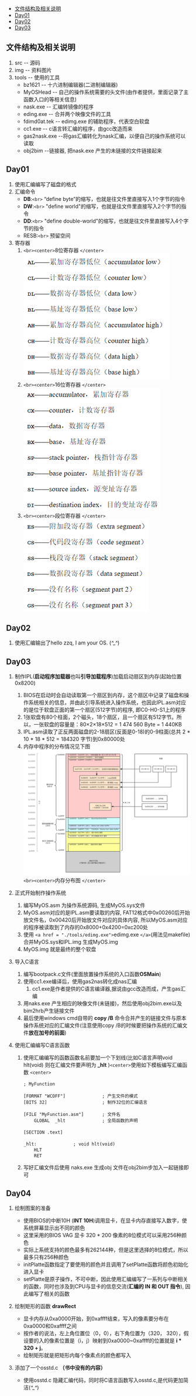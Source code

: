 - [文件结构及相关说明](#文件结构及相关说明)
- [Day01](#day01)
- [Day02](#day02)
- [Day03](#day03)

## 文件结构及相关说明

1. src      -- 源码
2. img     -- 资料图片
3. tools    -- 使用的工具
   * bz1621   -- 十六进制编辑器(二进制编辑器)
   * MyOSHead -- 自己的操作系统需要的头文件(由作者提供，里面记录了主函数入口的等相关信息)
   * nask.exe -- 汇编转镜像的程序
   * eding.exe    -- 合并两个映像文件的工具
   * fdimd0at.tek -- edimg.exe 的辅助程序，代表空白软盘
   * cc1.exe     -- c语言转汇编的程序，由gcc改造而来
   * gas2nask.exe --将gas汇编转化为nask汇编，以便自己的操作系统可以读取
   * obj2bim  --链接器, 把nask.exe 产生的未链接的文件链接起来

## Day01

1. 使用汇编编写了磁盘的格式
2. 汇编命令
   * **DB**:`<br>` “define byte”的缩写，也就是往文件里直接写入1个字节的指令
   * **DW**:`<br>` "define world"的缩写，也就是往文件里直接写入2个字节的指令
   * **DD**:`<br>` "define double-world"的缩写，也就是往文件里直接写入4个字节的指令
   * RESB:`<br>` 预留空间
3. 寄存器
   1. `<br><center>`8位寄存器 `</center>`
      ![avatar](./img/8位寄存器.png)
   2. `<br><center>`16位寄存器 `</center>`
      ![avatar](./img/16位寄存器.png)
   3. `<br><center>`段位寄存器 `</center>`
      ![avatar](./img/段寄存器.png)

## Day02

1. 使用汇编输出了hello zzq, I am your OS. (*^_^*)

## Day03

1. 制作IPL(**启动程序加载器**也叫**引导加载程序**)加载启动扇区到内存(起始位置0x8200)

   1. BIOS在启动时会自动读取第一个扇区到内存，这个扇区中记录了磁盘和操作系统相关的信息，并由此引导系统进入操作系统，也因此IPL.asm对应的是位于软盘正面的第一个扇区(512字节)的程序, 即C0-H0-S1上的程序
   2. 1张软盘有80个柱面，2个磁头，18个扇区，且一个扇区有512字节。所以，一张软盘的容量是：80×2×18×512 = 1 474 560 Byte = 1 440KB
   3. IPL.asm读取了正反两面磁盘的2-18扇区(反面是0-18)的0-9柱面(总共 2 * 10 * 18 * 512 = 184320 字节)到0x80000处
   4. 内存中程序的分布情况见下图
      ![pic](./img/内存分布.png) `<br><center>`内存分布图 `</center>`
2. 正式开始制作操作系统

   1. 编写MyOS.asm 为操作系统源码, 生成MyOS.sys文件
   2. MyOS.asm对应的是IPL.asm要读取的内容, FAT12格式中0x00260后开始放文件名，0x00420后开始放文件对应的具体内容, 所以MyOS.asm对应的程序被读取到了内存的0x8000+0x4200=0xc200处
   3. 使用 `<a href = "./tools/edimg.exe">`edimg.exe `</a>`(用法见makefile)合并MyOS.sys和IPL.img 生成MyOS.img
   4. MyOS.img 就是最终的整个软盘
3. 导入C语言

   1. 编写bootpack.c文件(里面放置操作系统的入口函数**OSMain**)
   2. 使用cc1.exe编译后，使用gas2nas转化成nas汇编
      1. cc1.exe是作者提供的C语言编译器,据说由gcc改造而成，产生gas汇编
   3. 用naks.exe 产生相应的映像文件(未链接)，然后使用obj2bim.exe以及bim2hrb产生链接文件
   4. 最后使用windows cmd自带的 **copy /B** 命令合并产生的链接文件与原本操作系统对应的汇编文件(注意使用copy /B的时候要把操作系统的汇编文件**放在加号的前面**)
4. 使用汇编编写C语言函数

   1. 使用汇编编写的函数函数名前要加一个下划线(比如C语言声明void hlt(void) 则在汇编文件要声明为 **_hlt** )`<center>`使用如下模板编写汇编函数 `<center>`
      ```
      ; MyFunction

      [FORMAT "WCOFF"]              ; 产生文件的模式
      [BITS 32]                     ; 制作32位的汇编语言

      [FILE "MyFunction.asm"]       ; 文件名
          GLOBAL  _hlt              ; 全局函数的声明

      [SECTION .text]

      _hlt:              ; void hlt(void)  
          HLT
          RET

      ```
   2. 写好汇编文件后使用 naks.exe 生成obj 文件在obj2bim步加入一起链接即可

## Day04

1. 绘制图案的准备

   * 使用BIOS的中断10H (**INT 10H**)调用显卡，在显卡内存直接写入数字，使系统屏幕显示出不同的颜色
   * 这里采用的BIOS VAG 显卡 320 * 200 像素的8位模式可以采用256种颜色
   * 实际上系统支持的颜色最多有262144种，但是这里选择的8位模式，所以最多只有256种颜色
   * initPlatte函数指定了要使用的颜色并且调用了setPlatte函数将颜色初始化进入显卡
   * setPlatte是原子操作，不可中断，因此使用汇编编写了一系列与中断相关的函数，同时也涉及到CPU与显卡的信息交流(**汇编的 IN 和 OUT 指令**), 因此编写了相关的函数
2. 绘制矩形的函数 **drawRect**

   * 显卡内存从0xa0000开始，到0xaffff结束，写入的像素要分布在0xa0000和0xaffff之间
   * 按作者的说法，左上角位置位（0，0），右下角位置为（320， 320），假设要的入的像素位置是（i，j）映射到0xa0000~0xaffff的位置就是 **i * 320 + j**。
   * 绘制矩形就是把矩形内每个像素点的颜色都写入
3. 添加了一个osstd.c **（书中没有的内容）**

   * 使用osstd.c 隐藏汇编代码，同时将C语言函数写入osstd.c,是代码更加简洁(*^_^*)
